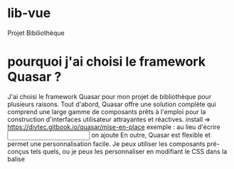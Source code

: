 # lib-vue

Projet Bibiliothèque 
# pourquoi j'ai choisi le framework Quasar ? 
J'ai choisi le framework Quasar pour mon projet de bibliothèque pour plusieurs raisons. Tout d'abord, Quasar offre une solution complète qui comprend une large gamme de composants prêts à l'emploi pour la construction d'interfaces utilisateur attrayantes et réactives.
install => https://divtec.gitbook.io/quasar/mise-en-place
exemple : au lieu  d'écrire  <input v-model="this.motCle" label="Title" color="warning" /> on ajoute       <q-input v-model="this.motCle" label="Title" color="warning" />
En outre, Quasar est flexible et permet une personnalisation facile. Je peux utiliser les composants pré-conçus tels quels, ou je peux les personnaliser en modifiant le CSS dans la balise <style>. Cela me permet d'adapter l'apparence des composants à mes besoins spécifiques et de créer une interface graphique qui correspond à mes préférences et à celles de mon projet de bibliothèque.
 # DEMO APP 
 * ajout Livre
![Description de l'image](src/assets/c1.png)
![Description de l'image](C:\Users\Mchelli\lib-vue\src\assets\c2.png)
![Description de l'image](C:\Users\Mchelli\lib-vue\src\assets\c3.png)




## Project Setup

```sh
npm install
```

### Compile and Hot-Reload for Development

```sh
npm run dev
```

### Compile and Minify for Production

```sh
npm run build
```
